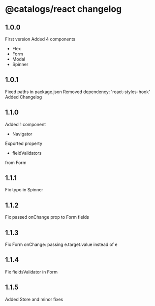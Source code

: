 # @catalogs/react changelog

## 1.0.0

First version
Added 4 components

- Flex
- Form
- Modal
- Spinner

## 1.0.1

Fixed paths in package.json
Removed dependency: 'react-styles-hook'
Added Changelog

## 1.1.0

Added 1 component

- Navigator

Exported property

- fieldValidators

from Form

## 1.1.1

Fix typo in Spinner

## 1.1.2

Fix passed onChange prop to Form fields

## 1.1.3

Fix Form onChange: passing e.target.value instead of e

## 1.1.4

Fix fieldsValidator in Form

## 1.1.5

Added Store and minor fixes

